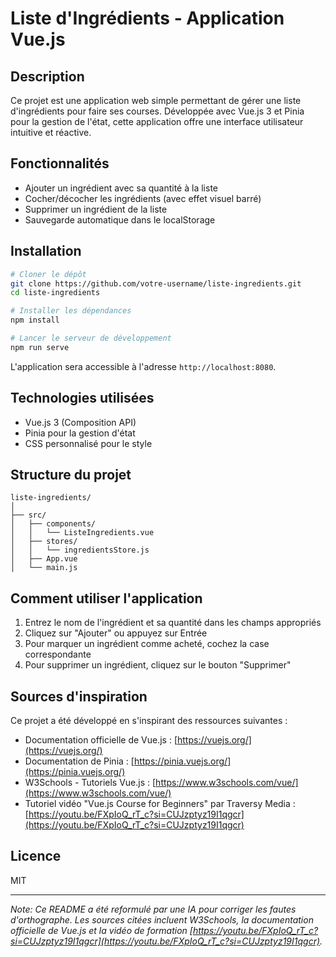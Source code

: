 # Liste d'Ingrédients - Application Vue.js

## Description

Ce projet est une application web simple permettant de gérer une liste d'ingrédients pour faire ses courses. Développée avec Vue.js 3 et Pinia pour la gestion de l'état, cette application offre une interface utilisateur intuitive et réactive.

## Fonctionnalités

- Ajouter un ingrédient avec sa quantité à la liste
- Cocher/décocher les ingrédients (avec effet visuel barré)
- Supprimer un ingrédient de la liste
- Sauvegarde automatique dans le localStorage

## Installation

```bash
# Cloner le dépôt
git clone https://github.com/votre-username/liste-ingredients.git
cd liste-ingredients

# Installer les dépendances
npm install

# Lancer le serveur de développement
npm run serve
```

L'application sera accessible à l'adresse `http://localhost:8080`.

## Technologies utilisées

- Vue.js 3 (Composition API)
- Pinia pour la gestion d'état
- CSS personnalisé pour le style

## Structure du projet

```
liste-ingredients/
│
├── src/
│   ├── components/
│   │   └── ListeIngredients.vue
│   ├── stores/
│   │   └── ingredientsStore.js
│   ├── App.vue
│   └── main.js
```

## Comment utiliser l'application

1. Entrez le nom de l'ingrédient et sa quantité dans les champs appropriés
2. Cliquez sur "Ajouter" ou appuyez sur Entrée
3. Pour marquer un ingrédient comme acheté, cochez la case correspondante
4. Pour supprimer un ingrédient, cliquez sur le bouton "Supprimer"

## Sources d'inspiration

Ce projet a été développé en s'inspirant des ressources suivantes :
- Documentation officielle de Vue.js : [https://vuejs.org/](https://vuejs.org/)
- Documentation de Pinia : [https://pinia.vuejs.org/](https://pinia.vuejs.org/)
- W3Schools - Tutoriels Vue.js : [https://www.w3schools.com/vue/](https://www.w3schools.com/vue/)
- Tutoriel vidéo "Vue.js Course for Beginners" par Traversy Media : [https://youtu.be/FXpIoQ_rT_c?si=CUJzptyz19I1qgcr](https://youtu.be/FXpIoQ_rT_c?si=CUJzptyz19I1qgcr)

## Licence

MIT

---

*Note: Ce README a été reformulé par une IA pour corriger les fautes d'orthographe. Les sources citées incluent W3Schools, la documentation officielle de Vue.js et la vidéo de formation [https://youtu.be/FXpIoQ_rT_c?si=CUJzptyz19I1qgcr](https://youtu.be/FXpIoQ_rT_c?si=CUJzptyz19I1qgcr).*
